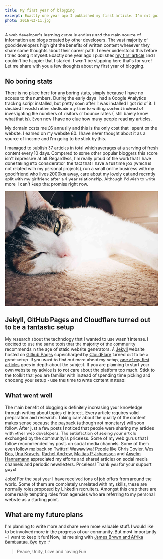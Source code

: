 ```yaml
---
title: My first year of blogging
excerpt: Exactly one year ago I published my first article. I'm not going to stop here that's for sure. Nothing went wrong, so let me share with you what went well.
photo: 2016-03-11.jpg
---
```


A web developer's learning curve is endless and the main source of information are blogs created by other developers. The vast majority of good developers highlight the benefits of written content whenever they share some thoughts about their career path. I never understood this before I tried doing it myself. Exactly one year ago I published [my first article](https://pawelgrzybek.com/hello-there/) and I couldn't be happier that I started. I won't be stopping here that's for sure! Let me share with you a few thoughts about my first year of blogging.

## No boring stats

There is no place here for any boring stats, simply because I have no access to the numbers. During the early days I had a Google Analytics tracking script installed, but pretty soon after it was installed I got rid of it. I decided I would rather dedicate my time to writing content instead of investigating the numbers of visitors or bounce rates (I still barely know what that is). Even now I have no clue how many people read my articles.

My domain costs me £6 annually and this is the only cost that I spent on the website. I earned on my website £0. I have never thought about it as a source of income and I'm going to be stick by this.

I managed to publish 37 articles in total which averages at a serving of fresh content every 10 days. Compared to some other popular bloggers this score isn't impressive at all. Regardless, I'm really proud of the work that I have done taking into consideration the fact that I have a full time job (which is not related with my personal projects), run a small online business with my good friend who lives 2000km away, care about my lovely cat and recently split with my girlfriend after a 4 year relationship. Although I'd wish to write more, I can't keep that promise right now.

![Picture of my lovely cat Biała](/photos/2016-03-11-1.jpg)

## Jekyll, GitHub Pages and Cloudflare turned out to be a fantastic setup

My research about the technology that I wanted to use wasn't intense. I decided to use the same tools that the majority of the community recommends in the age of static website generators. A [Jekyll](https://jekyllrb.com/) website hosted on [Github Pages](https://pages.github.com/) supercharged by [CloudFlare](https://www.cloudflare.com/) turned out to be a great setup. If you want to find out more about my setup, [one of my first articles](https://pawelgrzybek.com/jekyll-blog-on-github-pages-supercharged-by-cloudflare/) goes in depth about the subject. If you are planning to start your own website my advice is to not care about the platform too much. Stick to the toolkit that you are familiar with instead of spending time picking and choosing your setup - use this time to write content instead!

## What went well

The main benefit of blogging is definitely increasing your knowledge through writing about topics of interest. Every article requires solid preparation and research. Taking care about the quality of the content makes sense because the payback (although not monetary) will soon follow. After just a few posts I noticed that people were sharing my articles with other web developers. The satisfaction of seeing your article exchanged by the community is priceless. Some of my web gurus that I follow recommended my posts on social media channels. Some of them even follow me back on Twitter! Wawawiwa! People like [Chris Coyier](https://twitter.com/chriscoyier), [Wes Bos](https://twitter.com/wesbos), [Una Kravets](https://twitter.com/una), [Rachel Andrew](https://twitter.com/rachelandrew), [Mattias P Johansson](https://twitter.com/mpjme) and [Anselm Hannemann](https://twitter.com/helloanselm) appreciated my efforts and shared articles on social media channels and periodic newsletters. Priceless! Thank you for your support guys!

Jobs! For the past year I have received tons of job offers from around the world. Some of them are completely unrelated with my skills, these are normally roles proposed by LinkedIn recruiters. Amongst this crap there are some really tempting roles from agencies who are referring to my personal website as a starting point.

## What are my future plans

I'm planning to write more and share even more valuable stuff. I would like to be involved more in the progress of our community. But most importantly - I want to keep it fun! Now, let me sing with [James Brown and Afrika Bambaataa](https://youtu.be/b6hE5OmpKyc). Bye bye :*

> Peace, Unity, Love and having Fun
